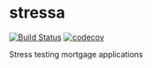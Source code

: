 # stressa
[![Build Status](https://travis-ci.org/seemir/stressa.svg?branch=master)](https://travis-ci.org/seemir/stressa)
[![codecov](https://codecov.io/gh/seemir/stressa/branch/master/graph/badge.svg)](https://codecov.io/gh/seemir/stressa)

Stress testing mortgage applications
